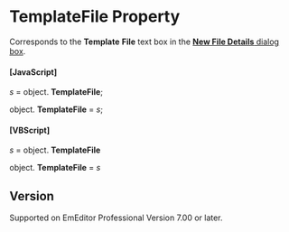 # TemplateFile Property

Corresponds to the **Template**
**File** text box in the
[**New File Details** dialog box](../../dlg/properties/file/new_details/index).

#### \[JavaScript\]

_s_ = object. **TemplateFile**;

object. **TemplateFile** = _s_;

#### \[VBScript\]

_s_ = object. **TemplateFile**

object. **TemplateFile** = _s_

## Version

Supported on EmEditor Professional Version 7.00 or later.
